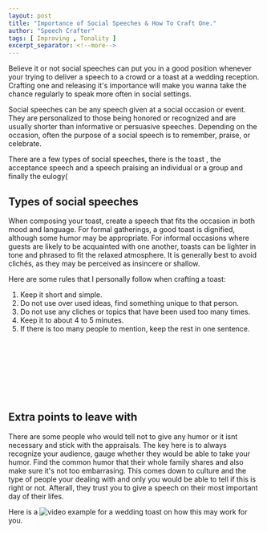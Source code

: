 ```yaml
---
layout: post
title: "Importance of Social Speeches & How To Craft One."
author: "Speech Crafter"
tags: [ Improving , Tonality ] 
excerpt_separator: <!--more-->
---
```


Believe it or not social speeches can put you in a good position whenever your trying to deliver a speech to a crowd or a toast at a wedding reception. 
Crafting one and releasing it's importance will make you wanna take the chance regularly to speak more often in social settings.

<!--more-->

Social speeches can be any speech given at a social occasion or event. They are personalized to those being honored or recognized and are usually shorter than 
informative or persuasive speeches. Depending on the occasion, often the purpose of a social speech is to remember, praise, or celebrate.

There are a few types of social speeches, there is the toast , the acceptance speech and a speech praising an individual or a group and finally the eulogy(




## Types of social speeches


When composing your toast, create a speech that fits the occasion in both mood and language. For formal gatherings, a good toast is dignified, although some humor may be appropriate.
For informal occasions where guests are likely to be acquainted with one another, toasts can be lighter in tone and phrased to fit the relaxed atmosphere. It is generally best to avoid 
clichés, as they may be perceived as insincere or shallow.




Here are some rules that I personally follow when crafting a toast:


1. Keep it short and simple.
2. Do not use over used ideas, find something unique to that person.
3. Do not use any cliches or topics that have been used too many times.
4. Keep it to about 4 to 5 minutes.
5. If there is too many people to mention, keep the rest in one sentence.







```









```



## Extra points to leave with

There are some people who would tell not to give any humor or it isnt necessary and stick with the appraisals. The key here is to always recognize your audience, gauge whether
they would be able to take your humor. Find the common humor that their whole family shares and also make sure it's not too embarrasing. This comes down to culture and 
the type of people your dealing with and only you would be able to tell if this is right or not. Afterall, they trust you to give a speech on their most important day of their lifes.


Here is a ![video example](https://www.youtube.com/watch?v=i8r24AoKwZ4) for a wedding toast on how this may work for you.




